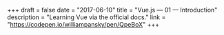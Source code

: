 +++
draft = false
date = "2017-06-10"
title = "Vue.js — 01 — Introduction"
description = "Learning Vue via the official docs."
link = "https://codepen.io/williampansky/pen/QpeBoX"
+++
